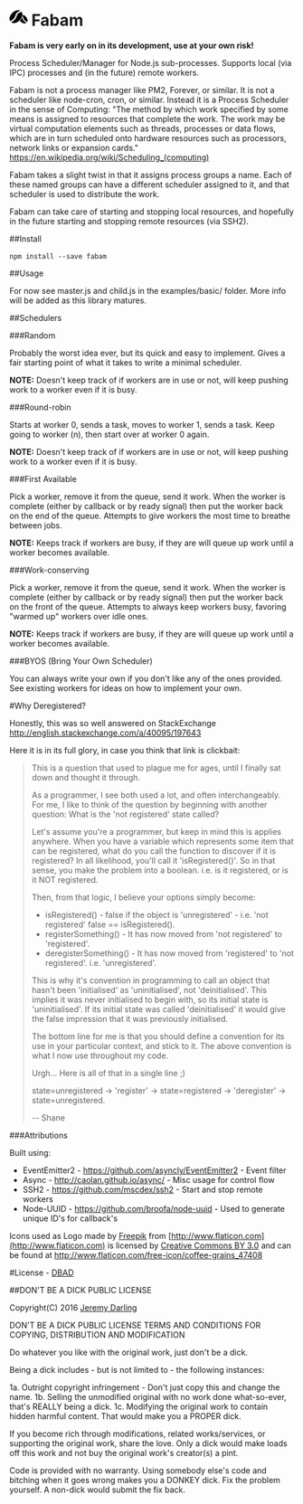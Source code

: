 ![Coffee Bean Logo](./logo/coffee-grains_32.png) Fabam
===

**Fabam is very early on in its development, use at your own risk!**

Process Scheduler/Manager for Node.js sub-processes.  Supports local (via IPC) processes and (in the future) remote workers.

Fabam is not a process manager like PM2, Forever, or similar.  It is not a scheduler like node-cron, cron, or similar.  Instead it is a Process Scheduler in the sense of Computing: "The method by which work specified by some means is assigned to resources that complete the work.  The work may be virtual computation elements such as threads, processes or data flows, which are in turn scheduled onto hardware resources such as processors, network links or expansion cards." https://en.wikipedia.org/wiki/Scheduling_(computing)

Fabam takes a slight twist in that it assigns process groups a name.  Each of these named groups can have a different scheduler assigned to it, and that scheduler is used to distribute the work.

Fabam can take care of starting and stopping local resources, and hopefully in the future starting and stopping remote resources (via SSH2).

##Install

```
npm install --save fabam
```

##Usage

For now see master.js and child.js in the examples/basic/ folder.  More info will be added as this library matures.

##Schedulers

###Random

Probably the worst idea ever, but its quick and easy to implement.  Gives a fair starting point of what it takes to write a minimal scheduler.

**NOTE:** Doesn't keep track of if workers are in use or not, will keep pushing work to a worker even if it is busy.

###Round-robin

Starts at worker 0, sends a task, moves to worker 1, sends a task.  Keep going to worker (n), then start over at worker 0 again.

**NOTE:** Doesn't keep track of if workers are in use or not, will keep pushing work to a worker even if it is busy.

###First Available

Pick a worker, remove it from the queue, send it work.  When the worker is complete (either by callback or by ready signal) then put the worker back on the end of the queue.  Attempts to give workers the most time to breathe between jobs.

**NOTE:** Keeps track if workers are busy, if they are will queue up work until a worker becomes available.

###Work-conserving

Pick a worker, remove it from the queue, send it work.  When the worker is complete (either by callback or by ready signal) then put the worker back on the front of the queue.  Attempts to always keep workers busy, favoring "warmed up" workers over idle ones.

**NOTE:** Keeps track if workers are busy, if they are will queue up work until a worker becomes available.

###BYOS (Bring Your Own Scheduler)

You can always write your own if you don't like any of the ones provided.  See existing workers for ideas on how to implement your own.

#Why Deregistered?

Honestly, this was so well answered on StackExchange http://english.stackexchange.com/a/40095/197643

Here it is in its full glory, in case you think that link is clickbait:

> This is a question that used to plague me for ages, until I finally sat down and thought it through.
>
> As a programmer, I see both used a lot, and often interchangeably. For me, I like to think of the question by beginning with another question: What is the 'not registered' state called?
>
> Let's assume you're a programmer, but keep in mind this is applies anywhere. When you have a variable which represents some item that can be registered, what do you call the function to discover if it is registered? In all likelihood, you'll call it 'isRegistered()'. So in that sense, you make the problem into a boolean. i.e. is it registered, or is it NOT registered.
>
> Then, from that logic, I believe your options simply become:
>
>  * isRegistered() - false if the object is 'unregistered' - i.e. 'not registered' false == isRegistered().
>  * registerSomething() - It has now moved from 'not registered' to 'registered'.
>  * deregisterSomething() - It has now moved from 'registered' to 'not registered'. i.e. 'unregistered'.
>
> This is why it's convention in programming to call an object that hasn't been 'initialised' as 'uninitialised', not 'deinitialised'. This implies it was never initialised to begin with, so its initial state is 'uninitialised'. If its initial state was called 'deinitialised' it would give the false impression that it was previously initialised.
>
> The bottom line for me is that you should define a convention for its use in your particular context, and stick to it. The above convention is what I now use throughout my code.
>
> Urgh... Here is all of that in a single line ;)
>
> state=unregistered -> 'register' -> state=registered -> 'deregister'
> -> state=unregistered.
>
> -- Shane

###Attributions

Built using:

 * EventEmitter2 - https://github.com/asyncly/EventEmitter2 - Event filter
 * Async - http://caolan.github.io/async/ - Misc usage for control flow
 * SSH2 - https://github.com/mscdex/ssh2 - Start and stop remote workers
 * Node-UUID - https://github.com/broofa/node-uuid - Used to generate unique ID's for callback's

Icons used as Logo made by [Freepik](http://www.freepik.com) from [http://www.flaticon.com](http://www.flaticon.com) is licensed by [Creative Commons BY 3.0](http://creativecommons.org/licenses/by/3.0/) and can be found at http://www.flaticon.com/free-icon/coffee-grains_47408

#License - [DBAD](http://www.dbad-license.org/)

##DON'T BE A DICK PUBLIC LICENSE

Copyright(C) 2016 [Jeremy Darling](jeremy.darling@gmail.com)

DON'T BE A DICK PUBLIC LICENSE TERMS AND CONDITIONS FOR COPYING, DISTRIBUTION AND MODIFICATION

Do whatever you like with the original work, just don't be a dick.

Being a dick includes - but is not limited to - the following instances:

1a. Outright copyright infringement - Don't just copy this and change the name.
1b. Selling the unmodified original with no work done what-so-ever, that's REALLY being a dick.
1c. Modifying the original work to contain hidden harmful content. That would make you a PROPER dick.

If you become rich through modifications, related works/services, or supporting the original work, share the love. Only a dick would make loads off this work and not buy the original work's creator(s) a pint.

Code is provided with no warranty. Using somebody else's code and bitching when it goes wrong makes you a DONKEY dick. Fix the problem yourself. A non-dick would submit the fix back.
